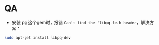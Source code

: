 
# QA

* 安装 pg 这个gem时，报错 ```Can't find the 'libpq-fe.h header```，解决方案：

```sh
sudo apt-get install libpq-dev
```